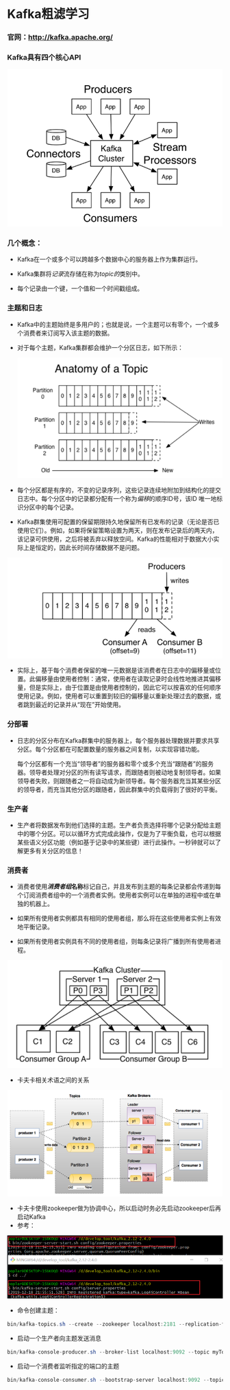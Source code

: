 # Kafka粗滤学习

### 官网：<http://kafka.apache.org/>

### Kafka具有四个核心API

![ Kafka具有四个核心API](../static/images/kafkaapi.png)

### 几个概念：

- Kafka在一个或多个可以跨越多个数据中心的服务器上作为集群运行。

- Kafka集群将*记录*流存储在称为*topic的*类别中。

- 每个记录由一个键，一个值和一个时间戳组成。

  

### 主题和日志

- Kafka中的主题始终是多用户的；也就是说，一个主题可以有零个，一个或多个消费者来订阅写入该主题的数据。

- 对于每个主题，Kafka集群都会维护一个分区日志，如下所示：

  ![](../static/images/topic.png)

- 每个分区都是有序的，不变的记录序列，这些记录连续地附加到结构化的提交日志中。每个分区中的记录都分配有一个称为*偏移*的顺序ID号，该ID 唯一地标识分区中的每个记录。

- Kafka群集使用可配置的保留期限持久地保留所有已发布的记录（无论是否已使用它们）。例如，如果将保留策略设置为两天，则在发布记录后的两天内，该记录可供使用，之后将被丢弃以释放空间。Kafka的性能相对于数据大小实际上是恒定的，因此长时间存储数据不是问题。

![](../static/images/offset.png)

- 实际上，基于每个消费者保留的唯一元数据是该消费者在日志中的偏移量或位置。此偏移量由使用者控制：通常，使用者在读取记录时会线性地推进其偏移量，但是实际上，由于位置是由使用者控制的，因此它可以按喜欢的任何顺序使用记录。例如，使用者可以重置到较旧的偏移量以重新处理过去的数据，或者跳到最近的记录并从“现在”开始使用。

### 分部署

- 日志的分区分布在Kafka群集中的服务器上，每个服务器处理数据并要求共享分区。每个分区都在可配置数量的服务器之间复制，以实现容错功能。

  每个分区都有一个充当“领导者”的服务器和零个或多个充当“跟随者”的服务器。领导者处理对分区的所有读写请求，而跟随者则被动地复制领导者。如果领导者失败，则跟随者之一将自动成为新领导者。每个服务器充当其某些分区的领导者，而充当其他分区的跟随者，因此群集中的负载得到了很好的平衡。

### 生产者

- 生产者将数据发布到他们选择的主题。生产者负责选择将哪个记录分配给主题中的哪个分区。可以以循环方式完成此操作，仅是为了平衡负载，也可以根据某些语义分区功能（例如基于记录中的某些键）进行此操作。一秒钟就可以了解更多有关分区的信息！

### 消费者

- 消费者使用***消费者组*名称**标记自己，并且发布到主题的每条记录都会传递到每个订阅消费者组中的一个消费者实例。使用者实例可以在单独的进程中或在单独的机器上。

- 如果所有使用者实例都具有相同的使用者组，那么将在这些使用者实例上有效地平衡记录。

- 如果所有使用者实例具有不同的使用者组，则每条记录将广播到所有使用者进程。

![](../static/images/comsumer.png)

- 卡夫卡相关术语之间的关系

![](../static/images/kafkarelation.png)

- 卡夫卡使用zookeeper做为协调中心，所以启动时务必先启动zookeeper后再启动Kafka
- 参考：

![](../static/images/kafkastart.png)

- 命令创建主题：

```java
bin/kafka-topics.sh --create --zookeeper localhost:2181 --replication-factor 1 --partitions 1 --topic myTopc

```

- 启动一个生产者向主题发送消息

```java
bin/kafka-console-producer.sh --broker-list localhost:9092 --topic myTopic

```



- 启动一个消费者监听指定的端口的主题

```java
bin/kafka-console-consumer.sh --bootstrap-server localhost:9092 --topic myTopic

```

